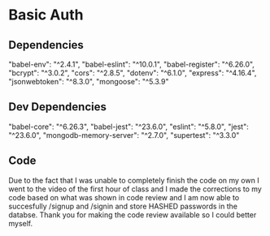 # Basic Auth

## Dependencies
"babel-env": "^2.4.1",
"babel-eslint": "^10.0.1",
"babel-register": "^6.26.0",
"bcrypt": "^3.0.2",
"cors": "^2.8.5",
"dotenv": "^6.1.0",
"express": "^4.16.4",
"jsonwebtoken": "^8.3.0",
"mongoose": "^5.3.9"

## Dev Dependencies
"babel-core": "^6.26.3",
"babel-jest": "^23.6.0",
"eslint": "^5.8.0",
"jest": "^23.6.0",
"mongodb-memory-server": "^2.7.0",
"supertest": "^3.3.0"

## Code
Due to the fact that I was unable to completely finish the code on my own I went to the video of the first hour of class and I made the corrections to my code based on what was shown in code review and I am now able to succesfully /signup and /signin and store HASHED passwords in the databse. Thank you for making the code review available so I could better myself.